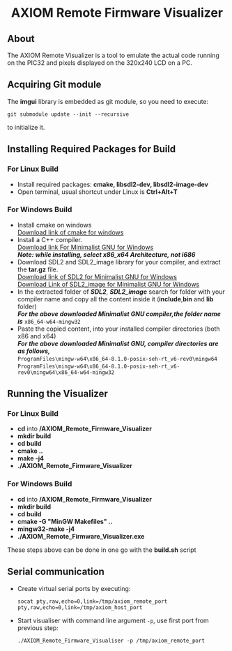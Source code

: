 <h1 align = "center"> AXIOM Remote Firmware Visualizer </h1>

## About

The AXIOM Remote Visualizer is a tool to emulate the actual code running on the PIC32 and pixels displayed on the 320x240 LCD on a PC.

## Acquiring Git module

The **imgui** library is embedded as git module, so you need to execute:

    git submodule update --init --recursive 

to initialize it.

## Installing Required Packages for Build

### For Linux Build

* Install required packages: **cmake, libsdl2-dev, libsdl2-image-dev**
* Open terminal, usual shortcut under Linux is **Ctrl+Alt+T**

### For Windows Build

* Install cmake on windows <br>
  <a href = "https://cmake.org/download/"> Download link of cmake for windows</a><br>
* Install a C++ compiler. <br>
  <a href = "https://nchc.dl.sourceforge.net/project/mingw-w64/Toolchains%20targetting%20Win32/Personal%20Builds/mingw-builds/installer/mingw-w64-install.exe"> Download link For Minimalist GNU for Windows </a> <br>
  ***Note: while installing, select x86_x64 Architecture, not i686***
* Download SDL2 and SDL2_image library for your compiler, and extract the **tar.gz** file.  <br>
  <a href = "https://www.libsdl.org/release/SDL2-devel-2.0.14-mingw.tar.gz"> Download link of SDL2 for Minimalist GNU for Windows  </a> <br>
  <a href = "https://www.libsdl.org/projects/SDL_image/release/SDL2_image-devel-2.0.5-mingw.tar.gz"> Download Link of SDL2_image for Minimalist GNU for Windows  </a> <br>
* In the extracted folder of ***SDL2***, ***SDL2_image*** search for folder with your compiler name and copy all the content inside it (**include**,**bin** and **lib** folder)<br>
  ***For the above downloaded Minimalist GNU compiler,the folder name is*** ```x86_64-w64-mingw32``` <br>
* Paste the copied content, into your installed compiler directories (both x86 and x64)<br>
  ***For the above downloaded Minimalist GNU, compiler directories are as follows,*** <br>
  ```ProgramFiles\mingw-w64\x86_64-8.1.0-posix-seh-rt_v6-rev0\mingw64```<br>
  ```ProgramFiles\mingw-w64\x86_64-8.1.0-posix-seh-rt_v6-rev0\mingw64\x86_64-w64-mingw32```

## Running the Visualizer

### For Linux Build

* **cd** into **/AXIOM_Remote_Firmware_Visualizer**
* **mkdir build**
* **cd build**
* **cmake ..**
* **make -j4**
* **./AXIOM_Remote_Firmware_Visualizer**

### For Windows Build

* **cd** into **/AXIOM_Remote_Firmware_Visualizer**
* **mkdir build**
* **cd build**
* **cmake -G "MinGW Makefiles" ..**
* **mingw32-make -j4**
* **./AXIOM_Remote_Firmware_Visualizer.exe**

These steps above can be done in one go with the **build.sh** script

## Serial communication

* Create virtual serial ports by executing:

  ```socat pty,raw,echo=0,link=/tmp/axiom_remote_port pty,raw,echo=0,link=/tmp/axiom_host_port```

* Start visualiser with command line argument ```-p```, use first port from previous step:

  ```./AXIOM_Remote_Firmware_Visualiser -p /tmp/axiom_remote_port```
